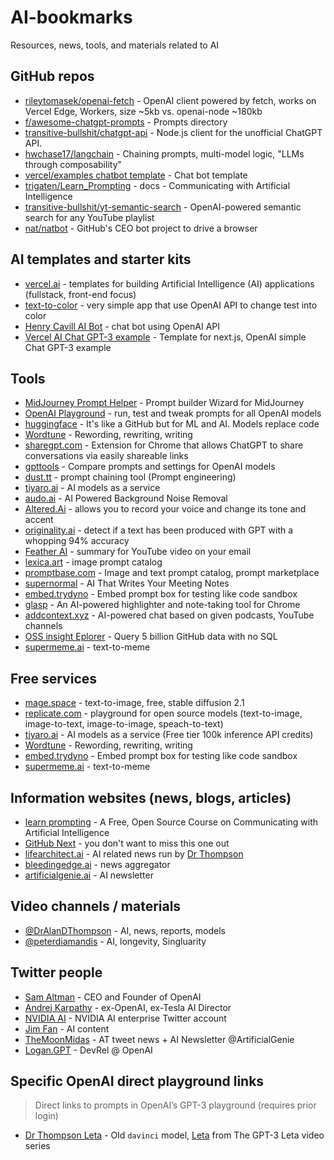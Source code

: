 # AI-bookmarks
Resources, news, tools, and materials related to AI

## GitHub repos
- [rileytomasek/openai-fetch](https://github.com/rileytomasek/openai-fetch) - OpenAI client powered by fetch, works on Vercel Edge, Workers, size ~5kb vs. openai-node ~180kb
- [f/awesome-chatgpt-prompts](https://github.com/f/awesome-chatgpt-prompts) - Prompts directory
- [transitive-bullshit/chatgpt-api](https://github.com/transitive-bullshit/chatgpt-api) - Node.js client for the unofficial ChatGPT API.
- [hwchase17/langchain](https://github.com/hwchase17/langchain) - Chaining prompts, multi-model logic, "LLMs through composability"
- [vercel/examples chatbot template](https://github.com/vercel/examples/tree/main/solutions/ai-chatgpt) - Chat bot template
- [trigaten/Learn_Prompting](https://github.com/trigaten/Learn_Prompting) - docs - Communicating with Artificial Intelligence
- [transitive-bullshit/yt-semantic-search](https://github.com/transitive-bullshit/yt-semantic-search) - OpenAI-powered semantic search for any YouTube playlist
- [nat/natbot](https://github.com/nat/natbot) - GitHub's CEO bot project to drive a browser

## AI templates and starter kits
- [vercel.ai](https://www.vercel.ai) - templates for building Artificial Intelligence (AI) applications (fullstack, front-end focus)
- [text-to-color](https://text-to-color.vercel.app/) - very simple app that use OpenAI API to change test into color
- [Henry Cavill AI Bot](henry-cavill-bot.vercel.app) - chat bot using OpenAI API
- [Vercel AI Chat GPT-3 example](https://vercel.com/templates/next.js/ai-gpt3-chatbot) - Template for next.js, OpenAI simple Chat GPT-3 example

## Tools
- [MidJourney Prompt Helper](https://prompt.noonshot.com/) - Prompt builder Wizard for MidJourney
- [OpenAI Playground](https://beta.openai.com/playground) - run, test and tweak prompts for all OpenAI models
- [huggingface](https://huggingface.co/) - It's like a GitHub but for ML and AI. Models replace code
- [Wordtune](https://www.wordtune.com/) - Rewording, rewriting, writing 
- [sharegpt.com](https://sharegpt.com/) - Extension for Chrome that allows ChatGPT to share conversations via easily shareable links
- [gpttools](https://gpttools.com/comparisontool) - Compare prompts and settings for OpenAI models
- [dust.tt](https://dust.tt/) - prompt chaining tool (Prompt engineering)
- [tiyaro.ai](https://console.tiyaro.ai/explore) - AI models as a service
- [audo.ai](https://audo.ai/) - AI Powered Background Noise Removal
- [Altered.Ai](https://www.altered.ai/) - allows you to record your voice and change its tone and accent
- [originality.ai](https://originality.ai/) - detect if a text has been produced with GPT with a whopping 94% accuracy
- [Feather AI](https://www.featherai.co/) - summary for YouTube video on your email
- [lexica.art](https://lexica.art/) - image prompt catalog
- [promptbase.com](https://promptbase.com/) - Image and text prompt catalog, prompt marketplace
- [supernormal](https://supernormal.com/) - AI That Writes Your Meeting Notes
- [embed.trydyno](https://embed.trydyno.com/) - Embed prompt box for testing like code sandbox
- [glasp](https://glasp.co/) - An AI-powered highlighter and note-taking tool for Chrome
- [addcontext.xyz](https://addcontext.xyz/) - AI-powered chat based on given podcasts, YouTube channels
- [OSS insight Eplorer](https://ossinsight.io/explore) - Query 5 billion GitHub data with no SQL
- [supermeme.ai](https://www.supermeme.ai/) - text-to-meme

## Free services
- [mage.space](https://www.mage.space/) - text-to-image, free, stable diffusion 2.1
- [replicate.com](https://replicate.com/explore) - playground for open source models (text-to-image, image-to-text, image-to-image, speach-to-text)
- [tiyaro.ai](https://console.tiyaro.ai/explore) - AI models as a service (Free tier 100k inference API credits)
- [Wordtune](https://www.wordtune.com/) - Rewording, rewriting, writing
- [embed.trydyno](https://embed.trydyno.com/) - Embed prompt box for testing like code sandbox
- [supermeme.ai](https://www.supermeme.ai/) - text-to-meme

## Information websites (news, blogs, articles)
- [learn prompting](https://learnprompting.org/) - A Free, Open Source Course on Communicating with Artificial Intelligence
- [GitHub Next](https://githubnext.com/) - you don't want to miss this one out
- [lifearchitect.ai](https://lifearchitect.ai/) - AI related news run by [Dr Thompson](https://lifearchitect.ai/about-alan/)
- [bleedingedge.ai](https://bleedingedge.ai/) - news aggregator 
- [artificialgenie.ai](https://artificialgenie.ai/) - AI newsletter

## Video channels / materials 
- [@DrAlanDThompson](https://www.youtube.com/@DrAlanDThompson) - AI, news, reports, models
- [@peterdiamandis](https://www.youtube.com/@peterdiamandis) - AI, longevity, Singluarity

## Twitter people
- [Sam Altman](https://twitter.com/sama) - CEO and Founder of OpenAI
- [Andrej Karpathy](https://twitter.com/karpathy) - ex-OpenAI, ex-Tesla AI Director
- [NVIDIA AI](https://twitter.com/NVIDIAAI) - NVIDIA AI enterprise Twitter account
- [Jim Fan](https://twitter.com/DrJimFan) - AI content
- [TheMoonMidas](https://twitter.com/TheMoonMidas) - AT tweet news + AI Newsletter @ArtificialGenie
- [Logan.GPT](https://twitter.com/OfficialLoganK) - DevRel @ OpenAI

## Specific OpenAI direct playground links

> Direct links to prompts in OpenAI’s GPT-3 playground (requires prior login)

- [Dr Thompson Leta](https://beta.openai.com/playground/p/zUf68zBlohJfvPL5c80p7fsq?model=davinci) - Old `davinci` model, [Leta](https://lifearchitect.ai/leta/) from The GPT-3 Leta video series
